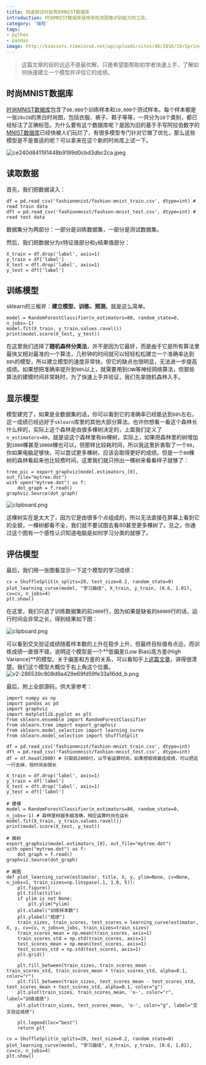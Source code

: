 ```yaml
---
title: 快速尝试时装界的MNIST数据库
introduction: 时尚MNIST数据库是用来检测图像识别能力的工具。
category: '编程'
tags:
- python
- pandas
image: http://ksassets.timeincuk.net/wp/uploads/sites/46/2016/10/Spring-summer-2017-fashion-trends-1920x1080.jpg
---
```


> 这篇文章的目的远远不是最优解，只是希望能帮助初学者快速上手，了解如何快速建立一个模型并评估它的成绩。

## 时尚MNIST数据库

[时尚MNIST数据库][1]包含了`60,000`个训练样本和`10,000`个测试样本。每个样本都是一张`28x28`的黑白时尚图，包括衣服、裤子、鞋子等等，一共分为`10`个类别，都已经标注了正确标签。为什么要有这个数据库呢？是因为旧的基于手写阿拉伯数字的[MNIST数据库][2]已经快被人们玩烂了，有很多模型专门针对它做了优化，那么这些模型是不是普适的呢？可以拿来在这个新的时尚库上试一下。

![ce240d841191448b9199d0cbd3dbc2ca.jpeg][3]

## 读取数据

首先，我们把数据读入：

    df = pd.read_csv('fashionmnist/fashion-mnist_train.csv', dtype=int) # read train data
    dft = pd.read_csv('fashionmnist/fashion-mnist_test.csv', dtype=int) # read test data

数据集分为两部分：一部分是训练数据集，一部分是测试数据集。

然后，我们把数据分为`X`特征值部分和`y`结果值部分：

    X_train = df.drop('label', axis=1)
    y_train = df['label']
    X_test = dft.drop('label', axis=1)
    y_test = dft['label']

## 训练模型

sklearn的三板斧：**建立模型、训练、预测**。就是这么简单。

    model = RandomForestClassifier(n_estimators=80, random_state=0, n_jobs=-1)
    model.fit(X_train, y_train.values.ravel())
    print(model.score(X_test, y_test))

在这里我们选择了**随机森林分类法**，并不是因为它最好，而是由于它是所有算法里最快又相对最准的一个算法，几秒钟的时间就可以轻轻松松建立一个准确率达到`88%`的模型，所以建立模型的速度非常快，但它的缺点也很明显，无法进一步提高成绩。如果想把准确率提升到`90%`以上，就需要用到`CNN`等神经网络算法，但那些算法的建模时间非常耗时，为了快速上手并验证，我们先拿随机森林入手。

## 显示模型

模型建完了，如果是全数据集的话，你可以看到它的准确率已经能达到`88%`左右，这一成绩已经远好于`sklearn`库里的其他大部分算法。也许你想看一看这个森林长什么样的，实际上这个森林是由很多棵树决定的，上面我们定义了`n_estimators=80`，就是说这个森林里有`80`棵树，实际上，如果把森林里的树增加到`1000`棵甚至`10000`棵也可以，但那样比较耗时间，所以我这里折衷取了一个`80`，你如果电脑足够快，可以尝试更多棵树，应该会取得更好的成绩。但是一个`80`棵树的森林看起来也比较费时间，这里我们就只拎出一棵树来看看样子就够了：

    tree_pic = export_graphviz(model.estimators_[0], out_file="mytree.dot")
    with open("mytree.dot") as f:
        dot_graph = f.read()
    graphviz.Source(dot_graph)

![clipboard.png](https://segmentfault.com/img/bVUIoA)

这棵树实在是太大了，因为它是由很多个点组成的，所以无法直接在屏幕上看到它的全貌，一棵树都看不全，我们就不要试图去看80甚至更多棵树了。总之，你通过这个图有一个感性认识知道电脑是如何学习分类的就够了。

## 评估模型

最后，我们用一张图看显示一下这个模型的学习成绩：

    cv = ShuffleSplit(n_splits=20, test_size=0.2, random_state=0)
    plot_learning_curve(model, "学习曲线", X_train, y_train, (0.6, 1.01), cv=cv, n_jobs=4)
    plt.show()

在这里，我们只选了训练数据集的前`2000`行，因为如果是缺省的`60000`行的话，运行时间会非常之长，得到结果如下图：

![clipboard.png](https://segmentfault.com/img/bVUIqc)

可以看到交叉验证成绩随着样本数的上升在稳步上升，但最终目标值有点远，而训练成绩一直很不错，说明这个模型是一个**低偏差(Low Bias)高方差(High Variance)**的模型。关于偏差和方差的关系，可以看知乎上[这篇文章][4]，讲得很清楚。我们这个模型大概位于右上角这个位置。
![v2-286539c808d9a429e69fd59fe33a16dd_b.png][5]

最后，附上全部源码，供大家参考：

    import numpy as np
    import pandas as pd
    import graphviz
    import matplotlib.pyplot as plt
    from sklearn.ensemble import RandomForestClassifier
    from sklearn.tree import export_graphviz
    from sklearn.model_selection import learning_curve
    from sklearn.model_selection import ShuffleSplit

    df = pd.read_csv('fashionmnist/fashion-mnist_train.csv', dtype=int)
    dft = pd.read_csv('fashionmnist/fashion-mnist_test.csv', dtype=int)
    df = df.head(2000) # 只取前2000行，以节省运算时间，如果想取得最佳成绩，可以把这一行去掉，但时间会很长

    X_train = df.drop('label', axis=1)
    y_train = df['label']
    X_test = dft.drop('label', axis=1)
    y_test = dft['label']

    # 建模
    model = RandomForestClassifier(n_estimators=80, random_state=0, n_jobs=-1) # 森林里树越多越准确，相应运算时间也运长
    model.fit(X_train, y_train.values.ravel())
    print(model.score(X_test, y_test))

    # 画树
    export_graphviz(model.estimators_[0], out_file="mytree.dot")
    with open("mytree.dot") as f:
        dot_graph = f.read()
    graphviz.Source(dot_graph)

    # 画图
    def plot_learning_curve(estimator, title, X, y, ylim=None, cv=None, n_jobs=1, train_sizes=np.linspace(.1, 1.0, 5)):
        plt.figure()
        plt.title(title)
        if ylim is not None:
            plt.ylim(*ylim)
        plt.xlabel("训练样本数")
        plt.ylabel("成绩")
        train_sizes, train_scores, test_scores = learning_curve(estimator, X, y, cv=cv, n_jobs=n_jobs, train_sizes=train_sizes)
        train_scores_mean = np.mean(train_scores, axis=1)
        train_scores_std = np.std(train_scores, axis=1)
        test_scores_mean = np.mean(test_scores, axis=1)
        test_scores_std = np.std(test_scores, axis=1)
        plt.grid()

        plt.fill_between(train_sizes, train_scores_mean - train_scores_std, train_scores_mean + train_scores_std, alpha=0.1, color="r")
        plt.fill_between(train_sizes, test_scores_mean - test_scores_std, test_scores_mean + test_scores_std, alpha=0.1, color="g")
        plt.plot(train_sizes, train_scores_mean, 'o-', color="r", label="训练成绩")
        plt.plot(train_sizes, test_scores_mean, 'o-', color="g", label="交叉验证成绩")

        plt.legend(loc="best")
        return plt

    cv = ShuffleSplit(n_splits=20, test_size=0.2, random_state=0)
    plot_learning_curve(model, "学习曲线", X_train, y_train, (0.6, 1.01), cv=cv, n_jobs=4)
    plt.show()


  [1]: https://github.com/zalandoresearch/fashion-mnist
  [2]: http://yann.lecun.com/exdb/mnist/
  [3]: https://segmentfault.com/img/bVUIkw
  [4]: https://www.zhihu.com/question/27068705
  [5]: https://segmentfault.com/img/bVUIqW
